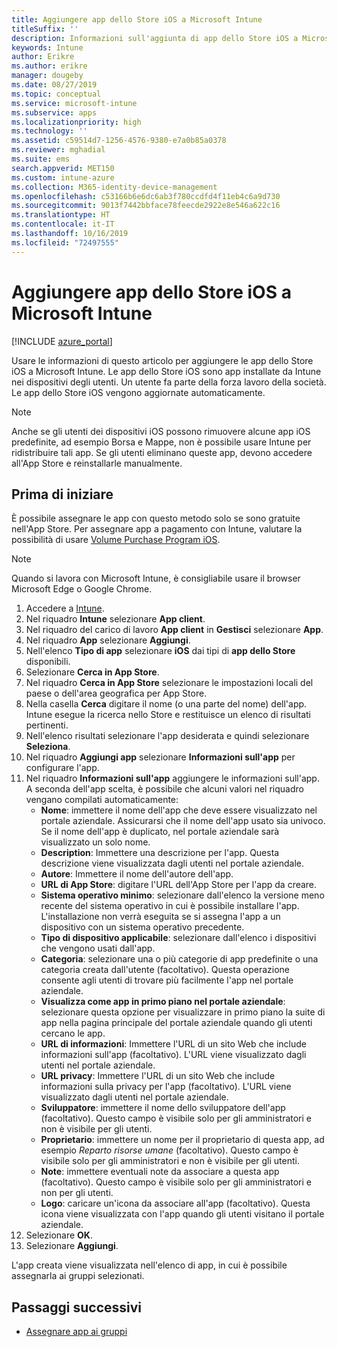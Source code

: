 ```yaml
---
title: Aggiungere app dello Store iOS a Microsoft Intune
titleSuffix: ''
description: Informazioni sull'aggiunta di app dello Store iOS a Microsoft Intune. È possibile assegnare le app con questo metodo se sono gratuite nell'App Store.
keywords: Intune
author: Erikre
ms.author: erikre
manager: dougeby
ms.date: 08/27/2019
ms.topic: conceptual
ms.service: microsoft-intune
ms.subservice: apps
ms.localizationpriority: high
ms.technology: ''
ms.assetid: c59514d7-1256-4576-9380-e7a0b85a0378
ms.reviewer: mghadial
ms.suite: ems
search.appverid: MET150
ms.custom: intune-azure
ms.collection: M365-identity-device-management
ms.openlocfilehash: c53166b6e6dc6ab3f780ccdfd4f11eb4c6a9d730
ms.sourcegitcommit: 9013f7442bbface78feecde2922e8e546a622c16
ms.translationtype: HT
ms.contentlocale: it-IT
ms.lasthandoff: 10/16/2019
ms.locfileid: "72497555"
---
```

# <a name="add-ios-store-apps-to-microsoft-intune"></a>Aggiungere app dello Store iOS a Microsoft Intune

[!INCLUDE [azure_portal](../includes/azure_portal.md)]

Usare le informazioni di questo articolo per aggiungere le app dello Store iOS a Microsoft Intune. Le app dello Store iOS sono app installate da Intune nei dispositivi degli utenti. Un utente fa parte della forza lavoro della società. Le app dello Store iOS vengono aggiornate automaticamente.

>[!NOTE]
>Anche se gli utenti dei dispositivi iOS possono rimuovere alcune app iOS predefinite, ad esempio Borsa e Mappe, non è possibile usare Intune per ridistribuire tali app. Se gli utenti eliminano queste app, devono accedere all'App Store e reinstallarle manualmente.

## <a name="before-you-start"></a>Prima di iniziare

È possibile assegnare le app con questo metodo solo se sono gratuite nell'App Store. Per assegnare app a pagamento con Intune, valutare la possibilità di usare [Volume Purchase Program iOS](vpp-apps-ios.md).

>[!NOTE]
>Quando si lavora con Microsoft Intune, è consigliabile usare il browser Microsoft Edge o Google Chrome.

1. Accedere a [Intune](https://go.microsoft.com/fwlink/?linkid=2090973).
3. Nel riquadro **Intune** selezionare **App client**.
4. Nel riquadro del carico di lavoro **App client** in **Gestisci** selezionare **App**.
5. Nel riquadro **App** selezionare **Aggiungi**.
6. Nell'elenco **Tipo di app** selezionare **iOS** dai tipi di **app dello Store** disponibili.
7. Selezionare **Cerca in App Store**.
8. Nel riquadro **Cerca in App Store** selezionare le impostazioni locali del paese o dell'area geografica per App Store.
9. Nella casella **Cerca** digitare il nome (o una parte del nome) dell'app.  
    Intune esegue la ricerca nello Store e restituisce un elenco di risultati pertinenti.
10. Nell'elenco risultati selezionare l'app desiderata e quindi selezionare **Seleziona**.
11. Nel riquadro **Aggiungi app** selezionare **Informazioni sull'app** per configurare l'app.
12. Nel riquadro **Informazioni sull'app** aggiungere le informazioni sull'app. A seconda dell'app scelta, è possibile che alcuni valori nel riquadro vengano compilati automaticamente:
    - **Nome**: immettere il nome dell'app che deve essere visualizzato nel portale aziendale. Assicurarsi che il nome dell'app usato sia univoco. Se il nome dell'app è duplicato, nel portale aziendale sarà visualizzato un solo nome.
    - **Description**: Immettere una descrizione per l'app. Questa descrizione viene visualizzata dagli utenti nel portale aziendale.
    - **Autore**: Immettere il nome dell'autore dell'app.
    - **URL di App Store**: digitare l'URL dell'App Store per l'app da creare.
    - **Sistema operativo minimo**: selezionare dall'elenco la versione meno recente del sistema operativo in cui è possibile installare l'app. L'installazione non verrà eseguita se si assegna l'app a un dispositivo con un sistema operativo precedente.
    - **Tipo di dispositivo applicabile**: selezionare dall'elenco i dispositivi che vengono usati dall'app.
    - **Categoria**: selezionare una o più categorie di app predefinite o una categoria creata dall'utente (facoltativo). Questa operazione consente agli utenti di trovare più facilmente l'app nel portale aziendale.
    - **Visualizza come app in primo piano nel portale aziendale**: selezionare questa opzione per visualizzare in primo piano la suite di app nella pagina principale del portale aziendale quando gli utenti cercano le app.
    - **URL di informazioni**: Immettere l'URL di un sito Web che include informazioni sull'app (facoltativo). L'URL viene visualizzato dagli utenti nel portale aziendale.
    - **URL privacy**: Immettere l'URL di un sito Web che include informazioni sulla privacy per l'app (facoltativo). L'URL viene visualizzato dagli utenti nel portale aziendale.
    - **Sviluppatore**: immettere il nome dello sviluppatore dell'app (facoltativo). Questo campo è visibile solo per gli amministratori e non è visibile per gli utenti.
    - **Proprietario**: immettere un nome per il proprietario di questa app, ad esempio *Reparto risorse umane* (facoltativo). Questo campo è visibile solo per gli amministratori e non è visibile per gli utenti.
    - **Note**: immettere eventuali note da associare a questa app (facoltativo). Questo campo è visibile solo per gli amministratori e non per gli utenti.
    - **Logo**: caricare un'icona da associare all'app (facoltativo). Questa icona viene visualizzata con l'app quando gli utenti visitano il portale aziendale.
13. Selezionare **OK**.
14. Selezionare **Aggiungi**.

L'app creata viene visualizzata nell'elenco di app, in cui è possibile assegnarla ai gruppi selezionati.

## <a name="next-steps"></a>Passaggi successivi

- [Assegnare app ai gruppi](apps-deploy.md)
